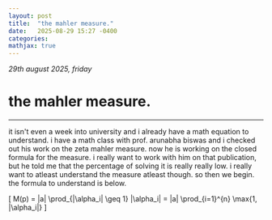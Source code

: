 ```yaml
---
layout: post
title:  "the mahler measure."
date:   2025-08-29 15:27 -0400
categories:
mathjax: true
---
```


_29th august 2025, friday_

# the mahler measure.
---

it isn't even a week into university and i already have a math equation to understand. i have a math class with prof. arunabha biswas and i checked out his work on the zeta mahler measure. now he is working on the closed formula for the measure. i really want to work with him on that publication, but he told me that the percentage of solving it is really really low. i really want to atleast understand the measure atleast though. so then we begin. the formula to understand is below.

\[
M(p) = |a| \prod_{|\alpha_i| \geq 1} |\alpha_i| = |a| \prod_{i=1}^{n} \max\{1, |\alpha_i|\}
\]

